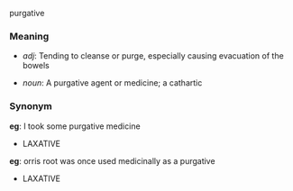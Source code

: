 purgative
### Meaning
+ _adj_: Tending to cleanse or purge, especially causing evacuation of the bowels

+ _noun_: A purgative agent or medicine; a cathartic

### Synonym

__eg__: I took some purgative medicine

+ LAXATIVE

__eg__: orris root was once used medicinally as a purgative

+ LAXATIVE


